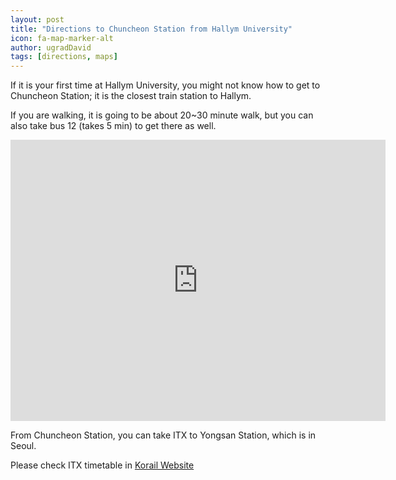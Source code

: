 ```yaml
---
layout: post
title: "Directions to Chuncheon Station from Hallym University"
icon: fa-map-marker-alt
author: ugradDavid
tags: [directions, maps]
---
```


If it is your first time at Hallym University, you might not know how to get to Chuncheon Station; it is the closest train station to Hallym.

If you are walking, it is going to be about 20~30 minute walk, but you can also take bus 12 (takes 5 min) to get there as well.

<iframe src="https://www.google.com/maps/embed?pb=!1m28!1m12!1m3!1d6298.470961505063!2d127.72285812798751!3d37.878175368962886!2m3!1f0!2f0!3f0!3m2!1i1024!2i768!4f13.1!4m13!3e6!4m5!1s0x3562e5e835adb293%3A0x81726c8afcd0f018!2sChuncheon+City+Council%2C+61+Sakju-ro%2C+Gyo-dong%2C+Chuncheon%2C+Gangwon-do!3m2!1d37.8846955!2d127.7364942!4m5!1s0x3562e67169a58e4b%3A0xab8d15fb5aad7cd6!2sChuncheon+Station%2C+Pyeonghwa-ro%2C+Chuncheon-si%2C+Gangwon-do!3m2!1d37.8849801!2d127.7171082!5e0!3m2!1sen!2skr!4v1564719484413!5m2!1sen!2skr" width="600" height="450" frameborder="0" style="border:0" allowfullscreen></iframe>

From Chuncheon Station, you can take ITX to Yongsan Station, which is in Seoul.

Please check ITX timetable in [Korail Website](http://www.letskorail.com/ebizbf/EbizBfTicketSearch.do)
